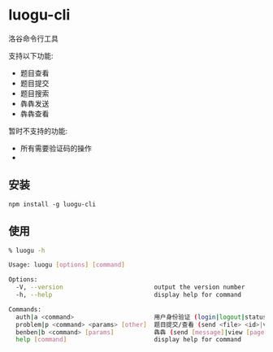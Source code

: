 # luogu-cli
洛谷命令行工具

支持以下功能:
- 题目查看
- 题目提交
- 题目搜索
- 犇犇发送
- 犇犇查看

暂时不支持的功能:
- 所有需要验证码的操作
- 
## 安装

`npm install -g luogu-cli`

## 使用

```sh
% luogu -h

Usage: luogu [options] [command]

Options:
  -V, --version                         output the version number
  -h, --help                            display help for command

Commands:
  auth|a <command>                      用户身份验证 (login|logout|status)
  problem|p <command> <params> [other]  题目提交/查看 (send <file> <id>|view <id>|search <keyword>)
  benben|b <command> [params]           犇犇 (send [message]|view [page])
  help [command]                        display help for command             display help for command
```